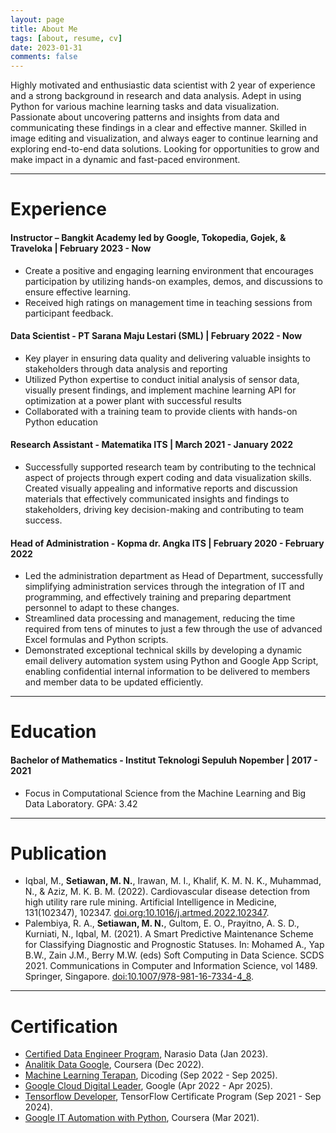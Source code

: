 ```yaml
---
layout: page
title: About Me
tags: [about, resume, cv]
date: 2023-01-31
comments: false
---
```

    
Highly motivated and enthusiastic data scientist with 2 year of experience and a strong background in research and data analysis. Adept in using Python for various machine learning tasks and data visualization. Passionate about uncovering patterns and insights from data and communicating these findings in a clear and effective manner. Skilled in image editing and visualization, and always eager to continue learning and exploring end-to-end data solutions. Looking for opportunities to grow and make impact in a dynamic and fast-paced environment.

--- 

# Experience  

#### Instructor – Bangkit Academy led by Google, Tokopedia, Gojek, & Traveloka | February 2023 - Now
*	Create a positive and engaging learning environment that encourages participation by utilizing hands-on examples, demos, and discussions to ensure effective learning.  
*	Received high ratings on management time in teaching sessions from participant feedback.  

#### Data Scientist - PT Sarana Maju Lestari (SML) | February 2022 - Now  
* Key player in ensuring data quality and delivering valuable insights to stakeholders through data analysis and reporting
* Utilized Python expertise to conduct initial analysis of sensor data, visually present findings, and implement machine learning API for optimization at a power plant with successful results
* Collaborated with a training team to provide clients with hands-on Python education
 
#### Research Assistant - Matematika ITS | March 2021 - January 2022  
* Successfully supported research team by contributing to the technical aspect of projects through expert coding and data visualization skills. Created visually appealing and informative reports and discussion materials that effectively communicated insights and findings to stakeholders, driving key decision-making and contributing to team success.
 
#### Head of Administration - Kopma dr. Angka ITS | February 2020 - February 2022  
* Led the administration department as Head of Department, successfully simplifying administration services through the integration of IT and programming, and effectively training and preparing department personnel to adapt to these changes.
* Streamlined data processing and management, reducing the time required from tens of minutes to just a few through the use of advanced Excel formulas and Python scripts.
* Demonstrated exceptional technical skills by developing a dynamic email delivery automation system using Python and Google App Script, enabling confidential internal information to be delivered to members and member data to be updated efficiently.

--- 

# Education
#### Bachelor of Mathematics - Institut Teknologi Sepuluh Nopember | 2017 - 2021  
* Focus in Computational Science from the Machine Learning and Big Data Laboratory. GPA: 3.42

---  

# Publication  
* Iqbal, M., **Setiawan, M. N.**, Irawan, M. I., Khalif, K. M. N. K., Muhammad, N., & Aziz, M. K. B. M. (2022). Cardiovascular disease detection from high utility rare rule mining. Artificial Intelligence in Medicine, 131(102347), 102347. [doi.org:10.1016/j.artmed.2022.102347](https://doi.org/10.1016/j.artmed.2022.102347).  
* Palembiya, R. A., **Setiawan, M. N.**, Gultom, E. O., Prayitno, A. S. D., Kurniati, N., Iqbal, M. (2021). A Smart Predictive Maintenance Scheme for Classifying Diagnostic and Prognostic Statuses. In: Mohamed A., Yap B.W., Zain J.M., Berry M.W. (eds) Soft Computing in Data Science. SCDS 2021. Communications in Computer and Information Science, vol 1489. Springer, Singapore. [doi:10.1007/978-981-16-7334-4_8](https://doi.org/10.1007/978-981-16-7334-4_8).  

---

# Certification  

* [Certified Data Engineer Program](https://credsverse.com/credentials/8b9b2a9d-7565-49a9-840a-d09ef83e3845), Narasio Data (Jan 2023).  
* [Analitik Data Google](https://www.credly.com/badges/7fe3ea61-2648-43b9-98a5-5f805745e849/linked_in_profile), Coursera (Dec 2022).  
* [Machine Learning Terapan](https://www.dicoding.com/certificates/0LZ01LK3KP65), Dicoding (Sep 2022 - Sep 2025).
* [Google Cloud Digital Leader](https://www.credential.net/b1cfa603-79f3-4a68-a7be-9d5e4b4026c5), Google (Apr 2022 - Apr 2025).  
* [Tensorflow Developer](https://www.credential.net/da9551e5-df7b-468c-ae66-faeef3a96a32), TensorFlow Certificate Program (Sep 2021 - Sep 2024).
* [Google IT Automation with Python](https://www.coursera.org/account/accomplishments/specialization/certificate/YUAKJMJDNFHY), Coursera (Mar 2021).
